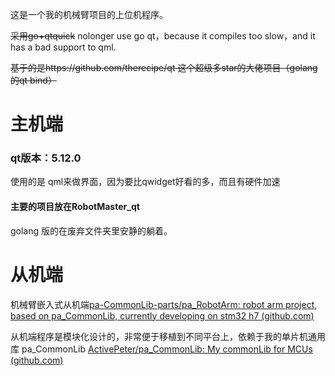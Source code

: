 这是一个我的机械臂项目的上位机程序。

~~采用go+qtquick~~ nolonger use go qt，because it compiles too slow，and it has a bad support to qml.

~~基于的是https://github.com/therecipe/qt 这个超级多star的大佬项目（golang的qt bind）~~

# 主机端

### qt版本：5.12.0

使用的是 qml来做界面，因为要比qwidget好看的多，而且有硬件加速

#### 主要的项目放在RobotMaster_qt

golang 版的在废弃文件夹里安静的躺着。

# 从机端

机械臂嵌入式从机端[pa-CommonLib-parts/pa_RobotArm: robot arm project, based on pa_CommonLib, currently developing on stm32 h7 (github.com)](https://github.com/pa-CommonLib-parts/pa_RobotArm)

从机端程序是模块化设计的，非常便于移植到不同平台上，依赖于我的单片机通用库 pa_CommonLib [ActivePeter/pa_CommonLib: My commonLib for MCUs (github.com)](https://github.com/ActivePeter/pa_CommonLib)

